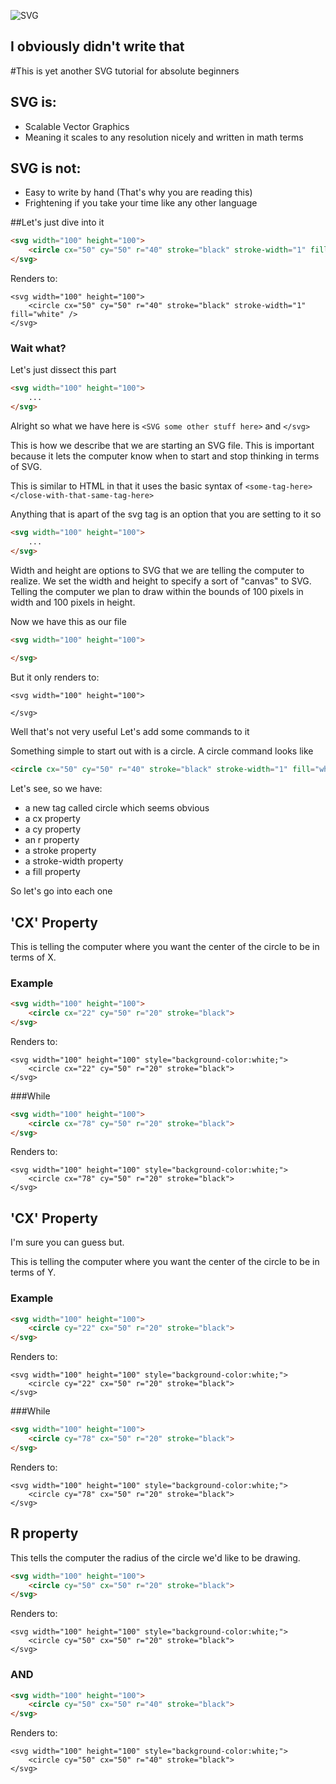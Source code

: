 ![SVG](https://psdtowp.net/images/svg.jpg)
## I obviously didn't write that

#This is yet another SVG tutorial for absolute beginners

## SVG is:
 - Scalable Vector Graphics
  - Meaning it scales to any resolution nicely and written in math terms

## SVG is not:
 - Easy to write by hand (That's why you are reading this)
 - Frightening if you take your time like any other language

##Let's just dive into it
```HTML
<svg width="100" height="100">
    <circle cx="50" cy="50" r="40" stroke="black" stroke-width="1" fill="white" />
</svg>
```
Renders to:
```SVG
<svg width="100" height="100">
    <circle cx="50" cy="50" r="40" stroke="black" stroke-width="1" fill="white" />
</svg>
```
### Wait what?
Let's just dissect this part
```HTML
<svg width="100" height="100">
    ...
</svg>
```
Alright so what we have here is ``<SVG some other stuff here>`` and ``</svg>`` 

This is how we describe that we are starting an SVG file. This is important because it lets the computer know when to start and stop thinking in terms of SVG.

This is similar to HTML in that it uses the basic syntax of ``<some-tag-here></close-with-that-same-tag-here>``

Anything that is apart of the svg tag is an option that you are setting to it so
```HTML
<svg width="100" height="100">
    ...
</svg>
```
Width and height are options to SVG that we are telling the computer to realize. We set the width and height to specify a sort of "canvas" to SVG. Telling the computer we plan to draw within the bounds of 100 pixels in width and 100 pixels in height.

Now we have this as our file
```HTML
<svg width="100" height="100">
    
</svg>
```
But it only renders to:
```SVG
<svg width="100" height="100">
    
</svg>
```
Well that's not very useful Let's add some commands to it

Something simple to start out with is a circle. A circle command looks like
```HTML
<circle cx="50" cy="50" r="40" stroke="black" stroke-width="1" fill="white" />
```
Let's see, so we have:
 - a new tag called circle which seems obvious
 - a cx property
 - a cy property
 - an r property
 - a stroke property
 - a stroke-width property
 - a fill property

So let's go into each one
## 'CX' Property
This is telling the computer where you want the center of the circle to be in terms of X.
### Example
```HTML
<svg width="100" height="100">
    <circle cx="22" cy="50" r="20" stroke="black">
</svg>
```
Renders to:
```SVG
<svg width="100" height="100" style="background-color:white;">
    <circle cx="22" cy="50" r="20" stroke="black">
</svg>
```

###While

```HTML
<svg width="100" height="100">
    <circle cx="78" cy="50" r="20" stroke="black">
</svg>
```
Renders to:
```SVG
<svg width="100" height="100" style="background-color:white;">
    <circle cx="78" cy="50" r="20" stroke="black">
</svg>
```

## 'CX' Property
I'm sure you can guess but.

This is telling the computer where you want the center of the circle to be in terms of Y.
### Example
```HTML
<svg width="100" height="100">
    <circle cy="22" cx="50" r="20" stroke="black">
</svg>
```
Renders to:
```SVG
<svg width="100" height="100" style="background-color:white;">
    <circle cy="22" cx="50" r="20" stroke="black">
</svg>
```

###While

```HTML
<svg width="100" height="100">
    <circle cy="78" cx="50" r="20" stroke="black">
</svg>
```
Renders to:
```SVG
<svg width="100" height="100" style="background-color:white;">
    <circle cy="78" cx="50" r="20" stroke="black">
</svg>
```

## R property

This tells the computer the radius of the circle we'd like to be drawing.

```HTML
<svg width="100" height="100">
    <circle cy="50" cx="50" r="20" stroke="black">
</svg>
```
Renders to:
```SVG
<svg width="100" height="100" style="background-color:white;">
    <circle cy="50" cx="50" r="20" stroke="black">
</svg>
```
### AND
```HTML
<svg width="100" height="100">
    <circle cy="50" cx="50" r="40" stroke="black">
</svg>
```
Renders to:
```SVG
<svg width="100" height="100" style="background-color:white;">
    <circle cy="50" cx="50" r="40" stroke="black">
</svg>
```

